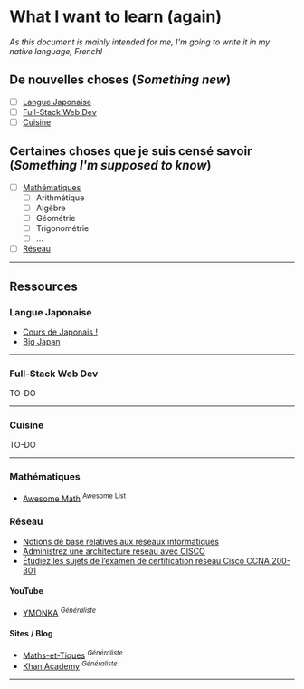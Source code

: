 # What I want to learn (again)

_As this document is mainly intended for me, I'm going to write it in my native language, French!_

## De nouvelles choses (_Something new_)

- [ ] [Langue Japonaise](#langue-japonaise)
- [ ] [Full-Stack Web Dev](#full-stack-web-dev)
- [ ] [Cuisine](#cuisine)

## Certaines choses que je suis censé savoir (_Something I'm supposed to know_)

- [ ] [Mathématiques](#mathématiques)
  - [ ] Arithmétique
  - [ ] Algèbre
  - [ ] Géométrie
  - [ ] Trigonométrie
  - [ ] ...
- [ ] [Réseau](#réseau)
----

## Ressources

### Langue Japonaise

- [Cours de Japonais !](https://www.youtube.com/c/CoursdejaponaisFR/videos)
- [Big Japan](https://bigjapan.teachizy.fr/mon-espace)

----

### Full-Stack Web Dev

TO-DO

----

### Cuisine

TO-DO

----

### Mathématiques

- [Awesome Math](https://github.com/rossant/awesome-math) <sup>Awesome List</sup>

### Réseau

- [Notions de base relatives aux réseaux informatiques](https://learn.microsoft.com/fr-fr/training/modules/network-fundamentals/)
- [Administrez une architecture réseau avec CISCO](https://openclassrooms.com/fr/courses/2557196-administrez-une-architecture-reseau-avec-cisco)
- [Étudiez les sujets de l’examen de certification réseau Cisco CCNA 200-301](https://cisco.goffinet.org/ccna/fondamentaux/)

#### YouTube

- [YMONKA](https://www.youtube.com/@YMONKA) <sup>_Généraliste_</sup>

#### Sites / Blog

- [Maths-et-Tiques](https://www.maths-et-tiques.fr/) <sup>_Généraliste_</sup>
- [Khan Academy](https://fr.khanacademy.org/) <sup>_Généraliste_</sup>

----
